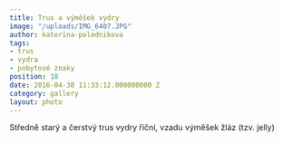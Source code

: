 ```yaml
---
title: Trus a výměšek vydry
image: "/uploads/IMG_6407.JPG"
author: katerina-polednikova
tags:
- trus
- vydra
- pobytové znaky
position: 18
date: 2016-04-30 11:33:12.000000000 Z
category: gallery
layout: photo
---
```

Středně starý a čerstvý trus vydry říční, vzadu výměšek žláz
(tzv. jelly)
